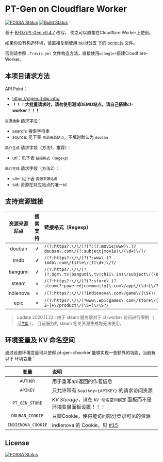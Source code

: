# PT-Gen on Cloudflare Worker
[![FOSSA Status](https://app.fossa.io/api/projects/git%2Bgithub.com%2FRhilip%2Fpt-gen-cfworker.svg?type=shield)](https://app.fossa.io/projects/git%2Bgithub.com%2FRhilip%2Fpt-gen-cfworker?ref=badge_shield)
[![Build Status](https://travis-ci.com/Rhilip/pt-gen-cfworker.svg?branch=master)](https://travis-ci.com/Rhilip/pt-gen-cfworker)

基于 [BFDZ/Pt-Gen v0.4.7](https://github.com/BFDZ/PT-Gen/commit/950b85de16d9532e847a0756f165d1b29f09dd31) 改写，
使之可以直接在Cloudflare Worker上使用。

如果你没有构造环境，请直接复制使用 [build分支](https://github.com/Rhilip/pt-gen-cfworker/tree/build) 下的
[script.js](https://github.com/Rhilip/pt-gen-cfworker/blob/build/script.js) 文件。

否则请参照 `.Travis.yml` 文件构造方法，直接使用`wrangler`搭建Cloudflare-Worker。

## 本项目请求方法

API Point：
 - https://ptgen.rhilip.info/
 - **！！！大批量请求时，请勿使用测试DEMO站点，请自己搭建cf-worker！！！**

`资源搜索` 请求字段：
  - search: 搜索字符串
  - source: 见下表 `资源来源站点`，不填时默认为 `douban`

`简介生成` 请求字段（方法1，推荐）：
  - url：见下表 `链接格式（Regexp）`

`简介生成` 请求字段（方法2）：
  - site: 见下表 `资源来源站点`
  - sid: 资源在对应站点的唯一id

## 支持资源链接

| 资源来源站点 | 搜索支持 | 链接格式（Regexp） |
| :---: | :---: | :------|
| douban | √ | `/(?:https?:\/\/)?(?:(?:movie\|www)\.)?douban\.com\/(?:subject\|movie)\/(\d+)\/?/` |
| imdb | √ | `/(?:https?:\/\/)?(?:www\.)?imdb\.com\/title\/(tt\d+)\/?/` |
| bangumi | √ | `/(?:https?:\/\/)?(?:bgm\.tv\|bangumi\.tv\|chii\.in)\/subject\/(\d+)\/?/` |
| steam | × | `/(?:https?:\/\/)?(?:store\.)?steam(?:powered\|community)\.com\/app\/(\d+)\/?/` |
| indienova | × | `/(?:https?:\/\/)?indienova\.com\/game\/(\S+)/` | 
| epic | × | `/(?:https?:\/\/)?www\.epicgames\.com\/store\/[a-zA-Z-]+\/product\/(\S+)\/\S?/` |

> update 2020.11.23 : 由于 steam 服务器对于 cf-worker 访问进行限制 （ 见[#10](https://github.com/Rhilip/pt-gen-cfworker/issues/10) ）， 目前服务的 steam 相关资源生成均无法使用。

## 环境变量及 KV 命名空间

通过设置环境变量可以使得 pt-gen-cfworker 能够实现一些额外的功能，当前有以下 环境变量：

| 变量 | 说明 |
|:---:|:---|
| `AUTHOR` | 用于重写api返回的作者信息 |
| `APIKEY` | 只允许带有 `&apikey={APIKEY}` 的请求访问资源 |
| `PT_GEN_STORE` | *KV Storage*，请在 `KV 命名空间绑定` 面板而不是环境变量面板设置！！！ |
| `DOUBAN_COOKIE` | 豆瓣Cookie，使得能访问部分登录可见的资源 |
| `INDIENOVA_COOKIE` | indienova 的 Cookie，见 [#15](https://github.com/Rhilip/pt-gen-cfworker/issues/15) |

## License
[![FOSSA Status](https://app.fossa.io/api/projects/git%2Bgithub.com%2FRhilip%2Fpt-gen-cfworker.svg?type=large)](https://app.fossa.io/projects/git%2Bgithub.com%2FRhilip%2Fpt-gen-cfworker?ref=badge_large)
